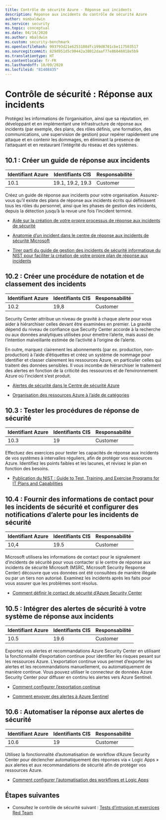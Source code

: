 ```yaml
---
title: Contrôle de sécurité Azure - Réponse aux incidents
description: Réponse aux incidents du contrôle de sécurité Azure
author: msmbaldwin
ms.service: security
ms.topic: conceptual
ms.date: 04/14/2020
ms.author: mbaldwin
ms.custom: security-benchmark
ms.openlocfilehash: 993793d21e6253188dfc199d8701cbe117503517
ms.sourcegitcommit: 829d951d5c90442a38012daaf77e86046018e5b9
ms.translationtype: HT
ms.contentlocale: fr-FR
ms.lasthandoff: 10/09/2020
ms.locfileid: "81408435"
---
```

# <a name="security-control-incident-response"></a>Contrôle de sécurité : Réponse aux incidents

Protégez les informations de l’organisation, ainsi que sa réputation, en développant et en implémentant une infrastructure de réponse aux incidents (par exemple, des plans, des rôles définis, une formation, des communications, une supervision de gestion) pour repérer rapidement une attaque et en contenir les dommages, en éliminant la présence de l’attaquant et en restaurant l’intégrité du réseau et des systèmes.

## <a name="101-create-an-incident-response-guide"></a>10.1 : Créer un guide de réponse aux incidents

| Identifiant Azure | Identifiants CIS | Responsabilité |
|--|--|--|
| 10.1 | 19.1, 19.2, 19.3 | Customer |

Créez un guide de réponse aux incidents pour votre organisation. Assurez-vous qu’il existe des plans de réponse aux incidents écrits qui définissent tous les rôles du personnel, ainsi que les phases de gestion des incidents, depuis la détection jusqu’à la revue une fois l’incident terminé.  

- [Aide sur la création de votre propre processus de réponse aux incidents de sécurité](https://msrc-blog.microsoft.com/2019/07/01/inside-the-msrc-building-your-own-security-incident-response-process/)

- [Anatomie d’un incident dans le centre de réponse aux incidents de sécurité Microsoft](https://msrc-blog.microsoft.com/2019/06/27/inside-the-msrc-anatomy-of-a-ssirp-incident/)

- [Tirer parti du guide de gestion des incidents de sécurité informatique du NIST pour faciliter la création de votre propre plan de réponse aux incidents](https://csrc.nist.gov/publications/detail/sp/800-61/rev-2/final)

## <a name="102-create-an-incident-scoring-and-prioritization-procedure"></a>10.2 : Créer une procédure de notation et de classement des incidents

| Identifiant Azure | Identifiants CIS | Responsabilité |
|--|--|--|
| 10.2 | 19,8 | Customer |

Security Center attribue un niveau de gravité à chaque alerte pour vous aider à hiérarchiser celles devant être examinées en premier. La gravité dépend du niveau de confiance que Security Center accorde à la recherche ou aux données analytiques utilisées pour émettre l’alerte, mais aussi de l’intention malveillante estimée de l’activité à l’origine de l’alerte. 

En outre, marquez clairement les abonnements (par ex. production, non-production) à l’aide d’étiquettes et créez un système de nommage pour identifier et classer clairement les ressources Azure, en particulier celles qui traitent des données sensibles.  Il vous incombe de hiérarchiser le traitement des alertes en fonction de la criticité des ressources et de l’environnement Azure où l’incident s’est produit.

- [Alertes de sécurité dans le Centre de sécurité Azure](https://docs.microsoft.com/azure/security-center/security-center-alerts-overview)

- [Organisation des ressources Azure à l’aide de catégories](https://docs.microsoft.com/azure/azure-resource-manager/resource-group-using-tags)

## <a name="103-test-security-response-procedures"></a>10.3 : Tester les procédures de réponse de sécurité

| Identifiant Azure | Identifiants CIS | Responsabilité |
|--|--|--|
| 10.3 | 19 | Customer |

Effectuez des exercices pour tester les capacités de réponse aux incidents de vos systèmes à intervalles réguliers, afin de protéger vos ressources Azure. Identifiez les points faibles et les lacunes, et révisez le plan en fonction des besoins.

- [Publication du NIST : Guide to Test, Training, and Exercise Programs for IT Plans and Capabilities](https://csrc.nist.gov/publications/detail/sp/800-84/final)

## <a name="104-provide-security-incident-contact-details-and-configure-alert-notifications-for-security-incidents"></a>10.4 : Fournir des informations de contact pour les incidents de sécurité et configurer des notifications d’alerte pour les incidents de sécurité

| Identifiant Azure | Identifiants CIS | Responsabilité |
|--|--|--|
| 10,4 | 19.5 | Customer |

Microsoft utilisera les informations de contact pour le signalement d’incidents de sécurité pour vous contacter si le centre de réponse aux incidents de sécurité Microsoft (MSRC, Microsoft Security Response Center) découvre que vos données ont été consultées de manière illégale ou par un tiers non autorisé. Examinez les incidents après les faits pour vous assurer que les problèmes sont résolus.

- [Comment définir le contact de sécurité d’Azure Security Center](https://docs.microsoft.com/azure/security-center/security-center-provide-security-contact-details)

## <a name="105-incorporate-security-alerts-into-your-incident-response-system"></a>10.5 : Intégrer des alertes de sécurité à votre système de réponse aux incidents

| Identifiant Azure | Identifiants CIS | Responsabilité |
|--|--|--|
| 10.5 | 19.6 | Customer |

Exportez vos alertes et recommandations Azure Security Center en utilisant la fonctionnalité d’exportation continue pour identifier les risques pesant sur les ressources Azure. L’exportation continue vous permet d’exporter les alertes et les recommandations manuellement, ou automatiquement de manière continue. Vous pouvez utiliser le connecteur de données Azure Security Center pour diffuser en continu les alertes vers Azure Sentinel.

- [Comment configurer l’exportation continue](https://docs.microsoft.com/azure/security-center/continuous-export)

- [Comment envoyer des alertes à Azure Sentinel](https://docs.microsoft.com/azure/sentinel/connect-azure-security-center)

## <a name="106-automate-the-response-to-security-alerts"></a>10.6 : Automatiser la réponse aux alertes de sécurité

| Identifiant Azure | Identifiants CIS | Responsabilité |
|--|--|--|
| 10.6 | 19 | Customer |

Utilisez la fonctionnalité d’automatisation de workflow d’Azure Security Center pour déclencher automatiquement des réponses via « Logic Apps » aux alertes et aux recommandations de sécurité afin de protéger vos ressources Azure.

- [Comment configurer l’automatisation des workflows et Logic Apps](https://docs.microsoft.com/azure/security-center/workflow-automation)


## <a name="next-steps"></a>Étapes suivantes

- Consultez le contrôle de sécurité suivant : [Tests d’intrusion et exercices Red Team](security-control-penetration-tests-red-team-exercises.md)